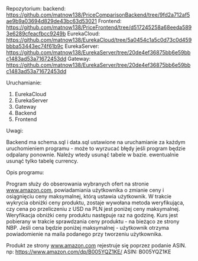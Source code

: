 Repozytorium:
backend: https://github.com/matnow138/PriceComparisonBackend/tree/9fd2a712af5ae9b9a03694d829de43bc63d53021
Frontend: https://github.com/matnow138/PriceFrontend/tree/d517245258a68eeda5893e6289cfeacfbcc9249b
EurekaCloud: https://github.com/matnow138/EurekaCloud/tree/5a0454c1a5c0d73c0d459bbba53443ec74f61b9c
EurekaServer: https://github.com/matnow138/EurekaServer/tree/20de4ef36875bb6e59bbc1483ad53a71672453dd
Gateway: https://github.com/matnow138/EurekaServer/tree/20de4ef36875bb6e59bbc1483ad53a71672453dd

Uruchamianie:

1. EurekaCloud
2. EurekaServer
3. Gateway
4. Backend
5. Frontend

Uwagi:

Backend ma schema.sql i data.sql ustawione na uruchamianie za każdym uruchomieniem programu - może to wyrzucać błędy jeśli program będzie odpalany ponownie.
Należy wtedy usunąć tabele w bazie. ewentualnie usunąć tylko tabelę currency.

Opis programu:

Program służy do obserowania wybranych ofert na stronie www.amazon.com, powiadamiania użytkownika o zmianie ceny i osiągnięciu ceny maksymalnej, którą ustawia użytkownik.
W trakcie wykrycia obniżki ceny produktu, zostaje wywołana metoda weryfikująca, czy cena po przeliczeniu z USD na PLN jest poniżej ceny maksymalnej.
Weryfikacja obniżki ceny produktu następuje raz na godzinę.
Kurs jest pobierany w trakcie sprawdzania ceny produktu - na bieżąco ze strony NBP.
Jeśli cena będzie poniżej maksymalnej - użytkownik otrzyma powiadomienie na maila podanego przy tworzeniu użytkownika.

Produkt ze strony www.amazon.com rejestruje się poprzez podanie ASIN. np: https://www.amazon.com/dp/B005YQZ1KE/ ASIN: B005YQZ1KE
